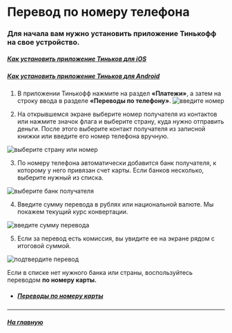 # Перевод по номеру телефона

### Для начала вам нужно установить приложение Тинькофф на свое устройство. 

##### [Как установить приложение Тиньков для iOS](ios_application_install_instruction.md)
##### [Как установить приложение Тиньков для Android](android_application_install_instruction.md)

1. В приложении Тинькофф нажмите на раздел **«Платежи»**, а затем на строку ввода в разделе **«Переводы по телефону»**.
![введите номер](./images/1_choose_number.avif)

2. На открывшемся экране выберите номер получателя из контактов или нажмите значок флага и выберите страну, куда нужно отправить деньги. После этого выберите контакт получателя из записной книжки или введите его номер телефона вручную.

![выберите страну или номер](./images/2_choose_country_or_number.avif)

3. По номеру телефона автоматически добавится банк получателя, к которому у него привязан счет карты. Если банков несколько, выберите нужный из списка.

![выберите банк получателя](./images/3_choose_bank.avif)

4. Введите сумму перевода в рублях или национальной валюте. Мы покажем текущий курс конвертации.

![введите сумму перевода](./images/4_enter_payment_amount.avif)

5. Если за перевод есть комиссия, вы увидите ее на экране рядом с итоговой суммой.

![подтвердите перевод](./images/5_payment_confirmation.avif)

Если в списке нет нужного банка или страны, воспользуйтесь переводом **по номеру карты.**

* ##### [Переводы по номеру карты](account_instruction.md)
___ 

##### [На главную](readme.md)